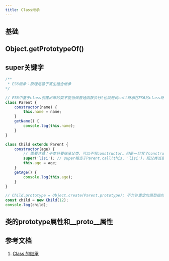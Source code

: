 ```yaml
---
title: Class继承
---
```

## 基础

## Object.getPrototypeOf()

## super关键字
```js
/**
 * ES6继承：原理是基于寄生组合继承
*/

// ES6中基于class创建出来的类不能当做普通函数执行(也就是说call继承在ES6的class继承中行不通，call继承需要在子类的构造函数中把父类的构造函数当做普通函数执行)。
class Parent {
    constructor(name) {
        this.name = name;
    }
    getName() {
        console.log(this.name);
    }
}

class Child extends Parent {
    constructor(age) {
        // 需要注意：子类只要继承父类，可以不写constructor。但是一旦写了constructor，则在constructor中的第一行必须是super()。
        super('lisi'); // super相当于Parent.call(this, 'lisi')，把父类当做普通函数执行，给父类构造函数传递参数，让父类构造函数中的this指向子类的实例。
        this.age = age;
    }
    getAge() {
        console.log(this.age);
    }
}

// Child.prototype = Object.create(Parent.prototype); 不允许重定向原型指向
const child = new Child(12);
console.log(child);
```
## 类的prototype属性和__proto__属性

## 参考文档
1. [Class 的继承](http://es6.ruanyifeng.com/#docs/class-extends)